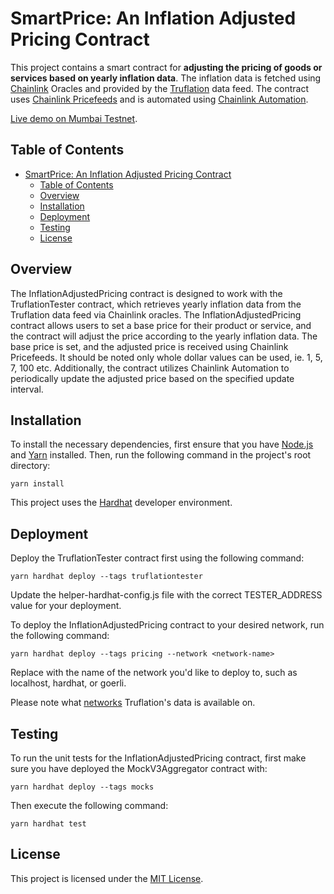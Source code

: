 # SmartPrice: An Inflation Adjusted Pricing Contract
This project contains a smart contract for **adjusting the pricing of goods or services based on yearly inflation data**. The inflation data is fetched using [Chainlink](https://chain.link/) Oracles and provided by the [Truflation](https://truflation.com/) data feed. The contract uses [Chainlink Pricefeeds](https://docs.chain.link/data-feeds/price-feeds/addresses/?network=polygon#Mumbai%20Testnet) and is automated using [Chainlink Automation](https://docs.chain.link/docs/chainlink-automation/).

[Live demo on Mumbai Testnet](https://mumbai.polygonscan.com/address/0x08511Dd62d81B59184B2FE718b8a9384E96497bE#writeContract).

## Table of Contents
- [SmartPrice: An Inflation Adjusted Pricing Contract](#smartprice-an-inflation-adjusted-pricing-contract)
  - [Table of Contents](#table-of-contents)
  - [Overview](#overview)
  - [Installation](#installation)
  - [Deployment](#deployment)
  - [Testing](#testing)
  - [License](#license)

## Overview
The InflationAdjustedPricing contract is designed to work with the TruflationTester contract, which retrieves yearly inflation data from the Truflation data feed via Chainlink oracles. The InflationAdjustedPricing contract allows users to set a base price for their product or service, and the contract will adjust the price according to the yearly inflation data. The base price is set, and the adjusted price is received using Chainlink Pricefeeds. It should be noted only whole dollar values can be used, ie. 1, 5, 7, 100 etc. Additionally, the contract utilizes Chainlink Automation to periodically update the adjusted price based on the specified update interval.

## Installation
To install the necessary dependencies, first ensure that you have [Node.js](https://nodejs.org/) and [Yarn](https://yarnpkg.com/) installed. Then, run the following command in the project's root directory:
```
yarn install
```
This project uses the [Hardhat](https://hardhat.org/) developer environment.

## Deployment
Deploy the TruflationTester contract first using the following command:
```
yarn hardhat deploy --tags truflationtester
```

Update the helper-hardhat-config.js file with the correct TESTER_ADDRESS value for your deployment.

To deploy the InflationAdjustedPricing contract to your desired network, run the following command:
```
yarn hardhat deploy --tags pricing --network <network-name>
```
Replace <network-name> with the name of the network you'd like to deploy to, such as localhost, hardhat, or goerli.

Please note what [networks](https://github.com/truflation/quickstart/blob/main/network.md) Truflation's data is available on.

## Testing
To run the unit tests for the InflationAdjustedPricing contract, first make sure you have deployed the MockV3Aggregator contract with:
```
yarn hardhat deploy --tags mocks
```

Then execute the following command:
```
yarn hardhat test
```

## License
This project is licensed under the [MIT License](https://opensource.org/license/mit/).
